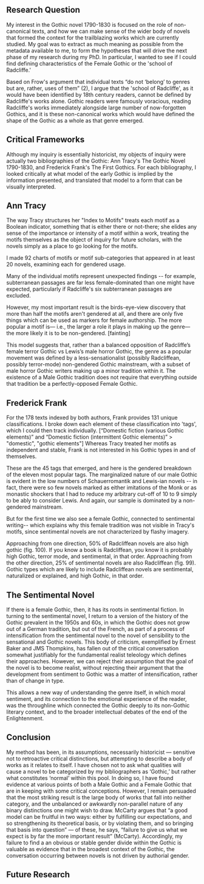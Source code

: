 ## Research Question

My interest in the Gothic novel 1790-1830 is focused on the role of non-canonical texts, and how we can make sense of the wider body of novels that formed the context for the trailblazing works which are currently studied. My goal was to extract as much meaning as possible from the metadata available to me, to form the hypotheses that will drive the next phase of my research during my PhD. In particular, I wanted to see if I could find defining characteristics of the Female Gothic or the 'school of Radcliffe.'

Based on Frow's argument that individual texts “do not ‘belong’ to genres but are, rather, uses of them” (2), 
I argue that the 'school of Radcliffe', as it would have been identified by 18th century readers, cannot be defined by Radcliffe's works alone. Gothic readers were famously voracious, reading Radcliffe's works immediately alongside large number of now-forgotten Gothics, and it is these non-canonical works which would have defined the shape of the Gothic as a whole as that genre emerged.


## Critical Frameworks

Although my inquiry is essentially historicist, my objects of inquiry were actually two bibliographies of the Gothic: Ann Tracy's The Gothic Novel 1790-1830, and Frederick Frank's The First Gothics. For each bibliography, I looked critically at what model of the early Gothic is implied by the information presented, and translated that model to a form that can be visually interpreted.

## Ann Tracy

The way Tracy structures her "Index to Motifs" treats each motif as a Boolean indicator, something that is either there or not-there; she elides any sense of the importance or intensity of a motif within a work, treating the motifs themselves as the object of inquiry for future scholars, with the novels simply as a place to go looking for the motifs.

I made 92 charts of motifs or motif sub-categories that appeared in at least 20 novels, examining each for gendered usage.

Many of the individual motifs represent unexpected findings -- for example, subterranean passages are far less female-dominated than one might have expected, particularly if Radcliffe's six subterranean passages are excluded.

However, my most important result is the birds-eye-view discovery that more than half the motifs aren't gendered at all, and there are only five things which can be used as markers for female authorship. The more popular a motif is— i.e., the larger a role it plays in making up the genre— the more likely it is to be non-gendered. [fainting]

This model suggests that, rather than a balanced opposition of Radcliffe’s female
terror Gothic vs Lewis’s male horror Gothic, the genre as a popular movement was defined by a less-sensationalist (possibly Radcliffean, possibly terror-mode) non-gendered Gothic
mainstream, with a subset of male horror Gothic writers making up a minor tradition within it.
The existence of a Male Gothic tradition does not require that everything outside that tradition be
a perfectly-opposed Female Gothic.

## Frederick Frank

For the 178 texts indexed by both authors, Frank provides 131 unique classifications. I broke down each element of these classification into 'tags', which I could then track individually. [“Domestic fiction (various Gothic elements)” and “Domestic fiction (intermittent Gothic elements)” > "domestic", "gothic elements"] Whereas Tracy treated her motifs as independent and stable, Frank is not interested in his
Gothic types in and of themselves.

These are the 45 tags that emerged, and here is the gendered breakdown of the eleven most popular tags. The marginalized nature of our male Gothic is evident in the low numbers of Schauerromantik and Lewis-ian novels -- in fact, there were so few novels marked as either imitations of the Monk or as monastic shockers that I had to reduce my arbitrary cut-off of 10 to 9 simply to be ably to consider Lewis. And again, our sample is dominated by a non-gendered mainstream.

But for the first time we also see a female Gothic, connected to sentimental writing-- which explains why this female tradition was not visible in Tracy's motifs, since sentimental novels are not characterized by flashy imagery.

Approaching from one direction, 50% of Radcliffean novels are also high gothic (fig. 100). If
you know a book is Radcliffean, you know it is probably high Gothic, terror mode, and
sentimental, in that order. Approaching from the other direction, 25% of sentimental novels are
also Radcliffean (fig. 99). Gothic types which are likely to include Radcliffean novels are
sentimental, naturalized or explained, and high Gothic, in that order.

## The Sentimental Novel

If there is a female Gothic, then, it has its roots in sentimental fiction. In turning to the sentimental novel, I return to a version of the history of the Gothic prevalent in the 1950s and 60s, in which the Gothic does not grow out of a German tradition, but out of the French, as part of a process of intensification from the sentimental novel to the novel of sensibility to the sensational and Gothic novels. This body of criticism, exemplified by Ernest Baker and JMS Thompkins, has fallen out of the critical conversation somewhat justifiably for the fundamental realist teleology which defines their approaches. However, we can reject their assumption that the goal of the novel is to become realist, without rejecting their argument that the development from sentiment to Gothic was a matter of intensification, rather than of change in type. 

This allows a new way of understanding the genre itself, in which moral sentiment, and its connection to the emotional experience of the reader, was the throughline which connected the Gothic deeply to its non-Gothic literary context, and to the broader intellectual debates of the end of the Enlightenment.

## Conclusion

My method has been, in its assumptions, necessarily historicist — sensitive not to
retroactive critical distinctions, but attempting to describe a body of works as it relates to itself. I
have chosen not to ask what qualities will cause a novel to be categorized by my bibliographers
as ‘Gothic,’ but rather what constitutes ‘normal’ within this pool. In doing so, I have found
evidence at various points of both a Male Gothic and a Female Gothic that are in keeping with
some critical conceptions. However, I remain persuaded that the most striking result is the large
body of works that fall into neither category, and the unbalanced or awkwardly non-parallel
nature of any binary distinctions one might wish to draw. McCarty argues that “a good model
can be fruitful in two ways: either by fulfilling our expectations, and so strengthening its
theoretical basis, or by violating them, and so bringing that basis into question” — of these, he
says, “failure to give us what we expect is by far the more important result” (McCarty).
Accordingly, my failure to find a an obvious or stable gender divide within the Gothic is
valuable as evidence that in the broadest context of the Gothic, the conversation occurring
between novels is not driven by authorial gender.

## Future Research

